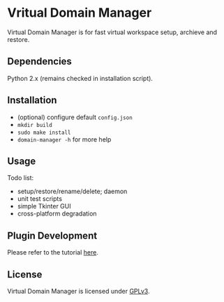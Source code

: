 # Vritual Domain Manager

Virtual Domain Manager is for fast virtual workspace setup, archieve and restore.

## Dependencies

Python 2.x (remains checked in installation script).

## Installation

* (optional) configure default `config.json`
* `mkdir build`
* `sudo make install`
* `domain-manager -h` for more help

## Usage

Todo list:

- setup/restore/rename/delete; daemon
- unit test scripts
- simple Tkinter GUI
- cross-platform degradation

## Plugin Development

Please refer to the tutorial [here](plugin-template/README.md).

## License

Virtual Domain Manager is licensed under [GPLv3](LICENSE).